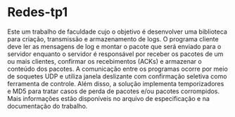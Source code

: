 # Redes-tp1
Este  um trabalho de faculdade cujo o objetivo é desenvolver uma biblioteca para criação, transmissão e armazenamento de logs. O programa cliente deve ler as mensagens de log e montar o pacote que será enviado para o servidor enquanto o servidor é responsável por receber os pacotes de um ou mais clientes, confirmar os recebimentos (ACKs) e armazenar o conteúdo dos pacotes. 
A comunicação entre os programas ocorre por meio de soquetes UDP e utiliza janela deslizante com confirmação seletiva como ferramenta de controle. Além disso, a solução implementa temporizadores e MD5 para tratar casos de perda de pacotes e/ou pacotes corrompidos.
Mais informações estão disponíveis no arquivo de especificação e na documentação do trabalho.
